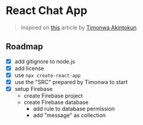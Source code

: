 # React Chat App

> Inspired on [this][1] article by [Timonwa Akintokun][2]

## Roadmap

- [X] add gitignore to node.js
- [X] add license
- [X] use `npx create-react-app`
- [X] use the "SRC" prepared by Timonwa to start
- [X] setup Firebase
  - create Firebase project
  - create Firebase database
    - add rule to database permission
    - add "message" as collection

[1]: https://www.freecodecamp.org/news/building-a-real-time-chat-app-with-reactjs-and-firebase/
[2]: https://github.com/Timonwa
